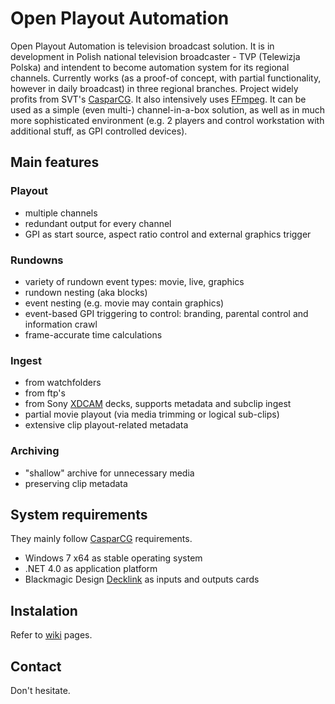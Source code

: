 # Open Playout Automation
Open Playout Automation is television broadcast solution. It is in development in Polish national television broadcaster - TVP (Telewizja Polska) and intendent to become automation system for its regional channels. Currently works (as a proof-of concept, with partial functionality, however in daily broadcast) in three regional branches. Project widely profits from SVT's [CasparCG]. It also intensively uses [FFmpeg]. 
It can be used as a simple (even multi-) channel-in-a-box solution, as well as in much more sophisticated environment (e.g. 2 players and control workstation with additional stuff, as GPI controlled devices).

## Main features 
### Playout
- multiple channels
- redundant output for every channel
- GPI as start source, aspect ratio control and external graphics trigger

### Rundowns
- variety of rundown event types: movie, live, graphics
- rundown nesting (aka blocks)
- event nesting (e.g. movie may contain graphics)
- event-based GPI triggering to control: branding, parental control and information crawl
- frame-accurate time calculations

### Ingest
- from watchfolders
- from ftp's
- from Sony [XDCAM](http://en.wikipedia.org/wiki/XDCAM) decks, supports metadata and subclip ingest
- partial movie playout (via media trimming or logical sub-clips)
- extensive clip playout-related metadata

### Archiving
- "shallow" archive for unnecessary media
- preserving clip metadata

## System requirements
They mainly follow [CasparCG] requirements.
- Windows 7 x64 as stable operating system
- .NET 4.0 as application platform
- Blackmagic Design [Decklink] as inputs and outputs cards

## Instalation
Refer to [wiki] pages.

## Contact
Don't hesitate.

[CasparCG]: http://www.casparcg.com
[FFmpeg]: http://ffmpeg.org/
[Decklink]: https://www.blackmagicdesign.com/products/decklink
[wiki]: https://github.com/jaskie/PlayoutAutomation/wiki
